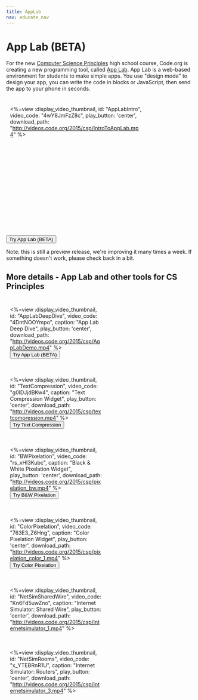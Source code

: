 ```yaml
---
title: AppLab
nav: educate_nav
---
```



# App Lab (BETA)
For the new [Computer Science Principles](/educate/csp) high school course, Code.org is creating a new programming tool, called [App Lab](https://studio.code.org/p/applab). App Lab is a web-based  environment for students to make simple apps. You use "design mode" to design your app, you can write the code in blocks or JavaScript, then send the app to your phone in seconds.

<div style="float:left; padding:10px; width:70%">

<%=view :display_video_thumbnail, id: "AppLabIntro", video_code: "4wY8JmFzZ8c", play_button: 'center', download_path: "http://videos.code.org/2015/csp/IntroToAppLab.mp4" %>

</div>
<br/><br/><br/><br/><br/><br/><br/><br/><br/><br/><br/><br/><br/><br/><br/><br/><br/><br/><br/><br/><br/>

[<button>Try App Lab (BETA)</button>](https://studio.code.org/p/applab)

Note: this is still a preview release, we're improving it many times a week. If something doesn't work, please check back in a bit.

## More details - App Lab and other tools for CS Principles

<div style="float:left; padding:10px; width:49%">

<%=view :display_video_thumbnail, id: "AppLabDeepDive", video_code: "4DntNOOYmpo", caption: "App Lab Deep Dive", play_button: 'center', download_path: "http://videos.code.org/2015/csp/AppLabDemo.mp4" %>
[<button>Try App Lab (BETA)</button>](https://studio.code.org/p/applab)
</div>

<div style="float:left; padding:10px; width:49%">

<%=view :display_video_thumbnail, id: "TextCompression", video_code: "g0IDJjdBKw4", caption: "Text Compression Widget", play_button: 'center', download_path: "http://videos.code.org/2015/csp/textcompression.mp4" %>
[<button>Try Text Compression</button>](/textcompression)
</div>

<div style='clear:both'></div>

<div style="float:left; padding:10px; width:49%">

<%=view :display_video_thumbnail, id: "BWPixelation", video_code: "rs_xHI3Kubc", caption: "Black & White Pixelation Widget", play_button: 'center', download_path: "http://videos.code.org/2015/csp/pixelation_bw.mp4" %>
[<button>Try B&W Pixelation</button>](/pixelation)
</div>

<div style="float:left; padding:10px; width:49%">

<%=view :display_video_thumbnail, id: "ColorPixelation", video_code: "763E3_Z6Hng", caption: "Color Pixelation Widget", play_button: 'center', download_path: "http://videos.code.org/2015/csp/pixelation_color_1.mp4" %>
[<button>Try Color Pixelation</button>](/pixelation)
</div>

<div style='clear:both'></div>

<div style="float:left; padding:10px; width:49%">

<%=view :display_video_thumbnail, id: "NetSimSharedWire", video_code: "Kn6Fd5uwZno", caption: "Internet Simulator: Shared Wire", play_button: 'center', download_path: "http://videos.code.org/2015/csp/internetsimulator_1.mp4" %>
</div>

<div style="float:left; padding:10px; width:49%">

<%=view :display_video_thumbnail, id: "NetSimRooms", video_code: "x_YTEBRnR1U", caption: "Internet Simulator: Routers", play_button: 'center', download_path: "http://videos.code.org/2015/csp/internetsimulator_3.mp4" %>
</div>
